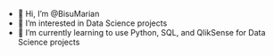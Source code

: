 - 👋 Hi, I’m @BisuMarian
- 👀 I’m interested in Data Science projects
- 🌱 I’m currently learning to use Python, SQL, and QlikSense for Data Science projects

<!---
BisuMarian/BisuMarian is a ✨ special ✨ repository because its `README.md` (this file) appears on your GitHub profile.
You can click the Preview link to take a look at your changes.
--->
